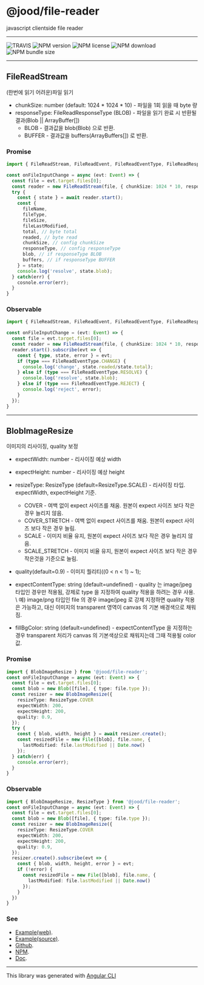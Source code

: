 # @jood/file-reader

javascript clientside file reader

---

![TRAVIS](https://travis-ci.org/molgga/jood-file-reader.svg?branch=master)
![NPM version](https://img.shields.io/npm/v/@jood/file-reader.svg)
![NPM license](https://img.shields.io/npm/l/@jood/file-reader)
![NPM download](https://img.shields.io/npm/dt/@jood/file-reader)
![NPM bundle size](https://img.shields.io/bundlephobia/min/@jood/file-reader)

---

## FileReadStream

(한번에 읽기 어려운)파일 읽기

- chunkSize: number (default: 1024 * 1024 * 10) - 파일을 1회 읽을 때 byte 량
- responseType: FileReadResponseType (BLOB) - 파일을 읽기 완료 시 반환될 결과(Blob || ArrayBuffer[])
  - BLOB - 결과값을 blob(Blob) 으로 반환.
  - BUFFER - 결과값을 buffers(ArrayBuffers[]) 로 반환.

### Promise
```typescript
import { FileReadStream, FileReadEvent, FileReadEventType, FileReadResponseType } from '@jood/file-reader';

const onFileInputChange = async (evt: Event) => {
  const file = evt.target.files[0];
  const reader = new FileReadStream(file, { chunkSize: 1024 * 10, responseType: FileReadResponseType.BLOB });
  try {
    const { state } = await reader.start();
    const {
      fileName,
      fileType,
      fileSize,
      fileLastModified,
      total, // byte total
      readed, // byte read
      chunkSize, // config chunkSize
      responseType, // config responseType
      blob, // if responseType BLOB
      buffers, // if responseType BUFFER
    } = state;
    console.log('resolve', state.blob);
  } catch(err) {
    cosnole.error(err);
  }
}
```

### Observable
```typescript
import { FileReadStream, FileReadEvent, FileReadEventType, FileReadResponseType } from '@jood/file-reader';

const onFileInputChange = (evt: Event) => {
  const file = evt.target.files[0];
  const reader = new FileReadStream(file, { chunkSize: 1024 * 10, responseType: FileReadResponseType.BLOB });
  reader.start().subscribe(evt => {
    const { type, state, error } = evt;
    if (type === FileReadEventType.CHANGE) {
      console.log('change', state.readed/state.total);
    } else if (type === FileReadEventType.RESOLVE) {
      console.log('resolve', state.blob);
    } else if (type === FileReadEventType.REJECT) {
      console.log('reject', error);
    }
  });
}
```

---

## BlobImageResize

이미지의 리사이징, quality 보정

- expectWidth: number - 리사이징 예상 width

- expectHeight: number - 리사이징 예상 height

- resizeType: ResizeType (default=ResizeType.SCALE) - 리사이징 타입. expectWidth, expectHeight 기준.
  - COVER - 여백 없이 expect 사이즈를 채움. 원본이 expect 사이즈 보다 작은 경우 늘리지 않음.
  - COVER_STRETCH - 여백 없이 expect 사이즈를 채움. 원본이 expect 사이즈 보다 작은 경우 늘림.
  - SCALE - 이미지 비율 유지, 원본이 expect 사이즈 보다 작은 경우 늘리지 않음.
  - SCALE_STRETCH - 이미지 비율 유지, 원본이 expect 사이즈 보다 작은 경우 작은것을 기준으로 늘림.

- quality(default=0.9) - 이미지 퀄리티((0 < n < 1) ~ 1);

- expectContentType: string (default=undefined) - quality 는 image/jpeg 타입인 경우만 적용됨, 강제로 type 을 지정하여 quality 적용을 하려는 경우 사용.
  \ 예) image/png 타입인 file 의 경우 image/jpeg 로 강제 지정하면 quality 적용은 가능하고, 대신 이미지의 transparent 영역이 canvas 의 기본 배경색으로 채워짐.

- fillBgColor: string (default=undefined) - expectContentType 을 지정하는 경우 transparent 처리가 canvas 의 기본색상으로 채워지는데 그때 적용될 color 값.

### Promise
```typescript
import { BlobImageResize } from '@jood/file-reader';
const onFileInputChange = async (evt: Event) => {
  const file = evt.target.files[0];
  const blob = new Blob([file], { type: file.type });
  const resizer = new BlobImageResize({ 
    resizeType: ResizeType.COVER
    expectWidth: 200, 
    expectHeight: 200,
    quality: 0.9,
  });
  try {
    const { blob, width, height } = await resizer.create();
    const resizedFile = new File([blob], file.name, {
      lastModified: file.lastModified || Date.now()
    });
  } catch(err) {
    console.error(err);
  }
}
```

### Observable
```typescript
import { BlobImageResize, ResizeType } from '@jood/file-reader';
const onFileInputChange = async (evt: Event) => {
  const file = evt.target.files[0];
  const blob = new Blob([file], { type: file.type });
  const resizer = new BlobImageResize({ 
    resizeType: ResizeType.COVER
    expectWidth: 200, 
    expectHeight: 200,
    quality: 0.9,
  });
  resizer.create().subscribe(evt => {
    const { blob, width, height, error } = evt;
    if (!error) {
      const resizedFile = new File([blob], file.name, {
        lastModified: file.lastModified || Date.now()
      });
    }
  })
}
```

### See

- [Example(web)](https://molgga.github.io/jood-file-reader).
- [Example(source)](https://github.com/molgga/jood-file-reader/tree/master/packages/dev/app/pages/demo).
- [Github](https://github.com/molgga/jood-file-reader).
- [NPM](https://www.npmjs.com/package/@jood/file-reader).
- [Doc](https://molgga.github.io/jood-file-reader/documents).

---

This library was generated with [Angular CLI](https://github.com/angular/angular-cli)
